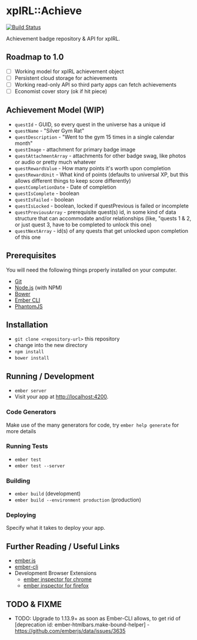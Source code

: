 # xpIRL::Achieve

[![Build Status](https://travis-ci.org/davelowensohn/xpirl-achieve.svg?branch=master)](https://travis-ci.org/davelowensohn/xpirl-achieve)

Achievement badge repository & API for xpIRL.

## Roadmap to 1.0

- [ ] Working model for xpIRL achievement object
- [ ] Persistent cloud storage for achievements
- [ ] Working read-only API so third party apps can fetch achievements
- [ ] Economist cover story (ok if hit piece)

## Achievement Model (WIP)

* `questId` - GUID, so every quest in the universe has a unique id
* `questName` - "Silver Gym Rat"
* `questDescription` - "Went to the gym 15 times in a single calendar month"
* `questImage` - attachment for primary badge image
* `questAttachmentArray` - attachments for other badge swag, like photos or audio or pretty much whatever
* `questRewardValue` - How many points it's worth upon completion
* `questRewardUnit` - What kind of points (defaults to universal XP, but this allows different things to keep score differently)
* `questCompletionDate` - Date of completion
* `questIsComplete` - boolean
* `questIsFailed` - boolean
* `questIsLocked` - boolean, locked if questPrevious is failed or incomplete
* `questPreviousArray` - prerequisite quest(s) id, in some kind of data structure that can accommodate and/or relationships (like, "quests 1 & 2, or just quest 3, have to be completed to unlock this one)
* `questNextArray` - id(s) of any quests that get unlocked upon completion of this one

## Prerequisites

You will need the following things properly installed on your computer.

* [Git](http://git-scm.com/)
* [Node.js](http://nodejs.org/) (with NPM)
* [Bower](http://bower.io/)
* [Ember CLI](http://www.ember-cli.com/)
* [PhantomJS](http://phantomjs.org/)

## Installation

* `git clone <repository-url>` this repository
* change into the new directory
* `npm install`
* `bower install`

## Running / Development

* `ember server`
* Visit your app at [http://localhost:4200](http://localhost:4200).

### Code Generators

Make use of the many generators for code, try `ember help generate` for more details

### Running Tests

* `ember test`
* `ember test --server`

### Building

* `ember build` (development)
* `ember build --environment production` (production)

### Deploying

Specify what it takes to deploy your app.

## Further Reading / Useful Links

* [ember.js](http://emberjs.com/)
* [ember-cli](http://www.ember-cli.com/)
* Development Browser Extensions
  * [ember inspector for chrome](https://chrome.google.com/webstore/detail/ember-inspector/bmdblncegkenkacieihfhpjfppoconhi)
  * [ember inspector for firefox](https://addons.mozilla.org/en-US/firefox/addon/ember-inspector/)

## TODO & FIXME

* TODO: Upgrade to 1.13.9+ as soon as Ember-CLI allows, to get rid of [deprecation id: ember-htmlbars.make-bound-helper] - https://github.com/emberjs/data/issues/3635
